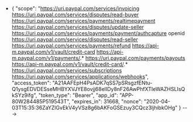 - {
    "scope": "https://uri.paypal.com/services/invoicing https://uri.paypal.com/services/disputes/read-buyer https://uri.paypal.com/services/payments/realtimepayment https://uri.paypal.com/services/disputes/update-seller https://uri.paypal.com/services/payments/payment/authcapture openid https://uri.paypal.com/services/disputes/read-seller https://uri.paypal.com/services/payments/refund https://api-m.paypal.com/v1/vault/credit-card https://api-m.paypal.com/v1/payments/.* https://uri.paypal.com/payments/payouts https://api-m.paypal.com/v1/vault/credit-card/.* https://uri.paypal.com/services/subscriptions https://uri.paypal.com/services/applications/webhooks",
    "access_token": "A21AAFEpH4PsADK7qSS7pSRsgzfENtu-Q1ysgEDVDESseMHBYXVJYE8ovjj68elIDy8nF26AwPhfXTIeWAZHSLIsQkSYz9ifg",
    "token_type": "Bearer",
    "app_id": "APP-80W284485P519543T",
    "expires_in": 31668,
    "nonce": "2020-04-03T15:35:36ZaYZlGvEkV4yVSz8g6bAKFoGSEzuy3CQcz3ljhibkOHg"
}
--->
